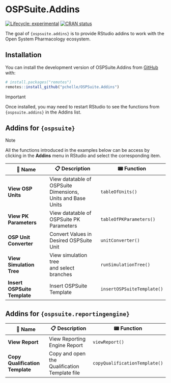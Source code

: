 
<!-- README.md is generated from README.Rmd. Please edit that file -->

# OSPSuite.Addins

<!-- badges: start -->

[![Lifecycle:
experimental](https://img.shields.io/badge/lifecycle-experimental-orange.svg)](https://lifecycle.r-lib.org/articles/stages.html#experimental)
[![CRAN
status](https://www.r-pkg.org/badges/version/OSPSuite.Addins)](https://CRAN.R-project.org/package=OSPSuite.Addins)
<!-- badges: end -->

The goal of `{ospsuite.addins}` is to provide RStudio addins to work
with the Open System Pharmacology ecosystem.

## Installation

You can install the development version of OSPSuite.Addins from
[GitHub](https://github.com/) with:

``` r
# install.packages("remotes")
remotes::install_github("pchelle/OSPSuite.Addins")
```

> [!IMPORTANT] 
> Once installed, you may need to restart RStudio to see the functions from `{ospsuite.addins}` in the Addins list.

## Addins for `{ospsuite}`

> [!NOTE]
> All the functions introduced in the examples below can be access by clicking in the __Addins__ menu in RStudio and select the corresponding item.


| &#128204; Name | &#128203; Description | &#128223; Function |
|----------------|-----------------------|----------|
| __View OSP Units__ | View datatable of OSPSuite Dimensions,<br> Units and Base Units | `tableOfUnits()` |
| __View PK Parameters__ | View datatable of OSPSuite PK Parameters | `tableOfPKParameters()` |
| __OSP Unit Converter__ | Convert Values in Desired OSPSuite Unit | `unitConverter()` |
| __View Simulation Tree__ | View simulation tree<br>and select branches | `runSimulationTree()` |
| __Insert OSPSuite Template__ | Insert OSPSuite Template | `insertOSPSuiteTemplate()` |


## Addins for `{ospsuite.reportingengine}`

| &#128204; Name | &#128203; Description | &#128223; Function |
|----------------|-----------------------|----------|
| __View Report__ | View Reporting Engine Report | `viewReport()` |
| __Copy Qualification Template__ | Copy and open the Qualification Template file | `copyQualificationTemplate()` |

